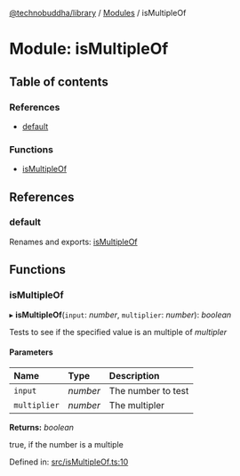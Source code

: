 [@technobuddha/library](../../README.md) / [Modules](../Modules.md) / isMultipleOf

# Module: isMultipleOf

## Table of contents

### References

- [default](ismultipleof.md#default)

### Functions

- [isMultipleOf](ismultipleof.md#ismultipleof)

## References

### default

Renames and exports: [isMultipleOf](ismultipleof.md#ismultipleof)

## Functions

### isMultipleOf

▸ **isMultipleOf**(`input`: *number*, `multiplier`: *number*): *boolean*

Tests to see if the specified value is an multiple of *multipler*

#### Parameters

| Name | Type | Description |
| :------ | :------ | :------ |
| `input` | *number* | The number to test |
| `multiplier` | *number* | The multipler |

**Returns:** *boolean*

true, if the number is a multiple

Defined in: [src/isMultipleOf.ts:10](https://github.com/technobuddha/hill.software/blob/65b5e5d/packages/library/src/isMultipleOf.ts#L10)
